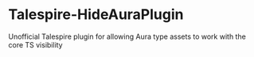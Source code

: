 # Talespire-HideAuraPlugin
Unofficial Talespire plugin for allowing Aura type assets to work with the core TS visibility
